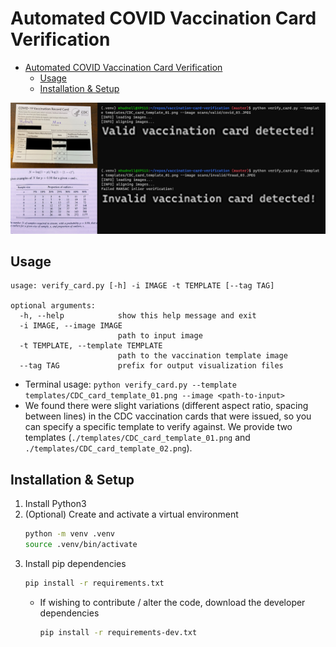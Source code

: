 # Automated COVID Vaccination Card Verification

- [Automated COVID Vaccination Card Verification](#automated-covid-vaccination-card-verification)
  - [Usage](#usage)
  - [Installation & Setup](#installation--setup)

![terminal example](./assets/terminal_ex_duo_bigtext.png)

## Usage

```
usage: verify_card.py [-h] -i IMAGE -t TEMPLATE [--tag TAG]

optional arguments:
  -h, --help            show this help message and exit
  -i IMAGE, --image IMAGE
                        path to input image
  -t TEMPLATE, --template TEMPLATE
                        path to the vaccination template image
  --tag TAG             prefix for output visualization files
```

- Terminal usage: `python verify_card.py --template templates/CDC_card_template_01.png --image <path-to-input>`
- We found there were slight variations (different aspect ratio, spacing between lines) in the CDC vaccination cards that were issued, so you can specify a specific template to verify against. We provide two templates (`./templates/CDC_card_template_01.png` and `./templates/CDC_card_template_02.png`).


## Installation & Setup
1. Install Python3
2. (Optional) Create and activate a virtual environment
    ```bash
    python -m venv .venv
    source .venv/bin/activate
    ```
3. Install pip dependencies
    ```bash
    pip install -r requirements.txt
    ```
    - If wishing to contribute / alter the code, download the developer dependencies
        ```bash
        pip install -r requirements-dev.txt
        ```

